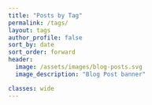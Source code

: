```yaml
---
title: "Posts by Tag"
permalink: /tags/
layout: tags
author_profile: false
sort_by: date
sort_order: forward
header:
  image: /assets/images/blog-posts.svg
  image_description: "Blog Post banner"

classes: wide
---
```

